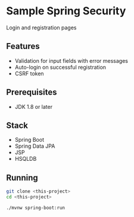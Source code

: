 # Sample Spring Security

Login and registration pages


## Features
- Validation for input fields with error messages
- Auto-login on successful registration
- CSRF token

## Prerequisites
- JDK 1.8 or later

## Stack
- Spring Boot
- Spring Data JPA
- JSP
- HSQLDB

## Running
```bash
git clone <this-project>
cd <this-project>

./mvnw spring-boot:run 
```
